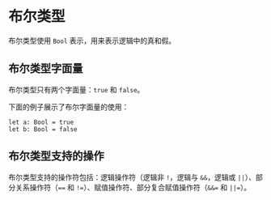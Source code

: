 # 布尔类型

布尔类型使用 `Bool` 表示，用来表示逻辑中的真和假。

## 布尔类型字面量

布尔类型只有两个字面量：`true` 和 `false`。

下面的例子展示了布尔字面量的使用：

<!-- compile -->

```cangjie
let a: Bool = true
let b: Bool = false
```

## 布尔类型支持的操作

布尔类型支持的操作符包括：逻辑操作符（逻辑非 `!`，逻辑与 `&&`，逻辑或 `||`）、部分关系操作符（`==` 和 `!=`）、赋值操作符、部分复合赋值操作符（`&&=` 和 `||=`）。
